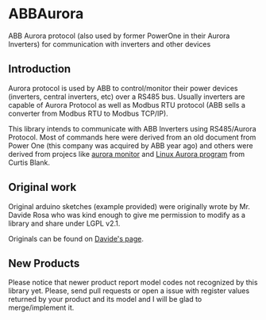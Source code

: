 # ABBAurora
ABB Aurora protocol (also used by former PowerOne in their Aurora Inverters) for communication with inverters and other devices

## Introduction

Aurora protocol is used by ABB to control/monitor their power devices (inverters, central inverters, etc) over a RS485 bus. Usually
inverters are capable of Aurora Protocol as well as Modbus RTU protocol (ABB sells a converter from Modbus RTU to Modbus TCP/IP). 

This library intends to communicate with ABB Inverters using RS485/Aurora Protocol. Most of commands here were derived from an old
document from Power One (this company was acquired by ABB year ago) and others were derived from projecs like [aurora monitor](http://auroramonitor.sourceforge.net/)
and [Linux Aurora program](http://www.curtronics.com/Solar/AuroraData.html) from Curtis Blank.

## Original work

Original arduino sketches (example provided) were originally wrote by Mr. Davide Rosa who was kind enough to give me permission to
modify as a library and share under LGPL v2.1.

Originals can be found on [Davide's page](http://www.drhack.it/arduino/32-lettura-inverte-power-one-aurora.html).

## New Products

Please notice that newer product report model codes not recognized by this library yet. Please, send pull requests or open a issue
with register values returned by your product and its model and I will be glad to merge/implement it.
